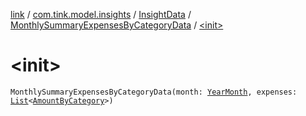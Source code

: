 [link](../../../index.md) / [com.tink.model.insights](../../index.md) / [InsightData](../index.md) / [MonthlySummaryExpensesByCategoryData](index.md) / [&lt;init&gt;](./-init-.md)

# &lt;init&gt;

`MonthlySummaryExpensesByCategoryData(month: `[`YearMonth`](../../../com.tink.model.time/-year-month/index.md)`, expenses: `[`List`](https://kotlinlang.org/api/latest/jvm/stdlib/kotlin.collections/-list/index.html)`<`[`AmountByCategory`](../../../com.tink.model.relations/-amount-by-category/index.md)`>)`
